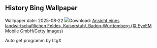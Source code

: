 ## History Bing Wallpaper
Wallpaper date: 2025-08-22
![](https://www.bing.com/th?id=OHR.FieldKaiserstuhl_DE-DE8624743800_UHD.jpg&w=1000)Download: [Ansicht eines landwirtschaftlichen Feldes, Kaiserstuhl, Baden-Württemberg (© EyeEM Mobile GmbH/Getty Images)](https://www.bing.com/th?id=OHR.FieldKaiserstuhl_DE-DE8624743800_UHD.jpg)

Auto get programm by LtgX
